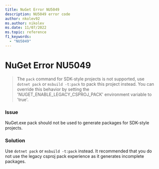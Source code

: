 ```yaml
---
title: NuGet Error NU5049
description: NU5049 error code
author: nkolev92
ms.author: nikolev
ms.date: 11/07/2022
ms.topic: reference
f1_keywords: 
  - "NU5049"
---
```


# NuGet Error NU5049

> The `pack` command for SDK-style projects is not supported, use `dotnet pack` or `msbuild -t:pack` to pack this project instead. You can override this behavior by setting the 'NUGET_ENABLE_LEGACY_CSPROJ_PACK' environment variable to 'true'.

### Issue

NuGet.exe pack should not be used to generate packages for SDK-style projects.

### Solution

Use `dotnet pack` or `msbuild -t:pack` instead.
It recommended that you do not use the legacy csproj pack experience as it generates incomplete packages.

